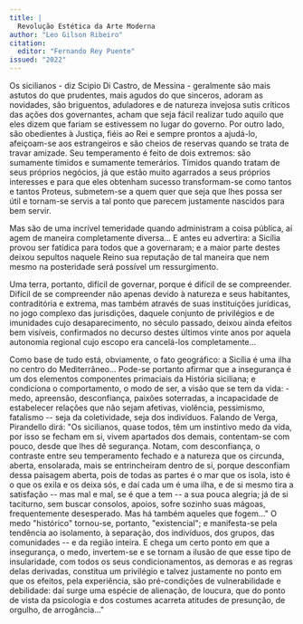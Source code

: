 ```yaml
---
title: |
  Revolução Estética da Arte Moderna
author: "Leo Gilson Ribeiro"
citation:
  editor: "Fernando Rey Puente"
issued: "2022"
---
```


Os sicilianos - diz Scipio Di Castro, de Messina - geralmente são mais astutos do que prudentes, mais agudos do que sinceros, adoram as novidades, são briguentos, aduladores e de natureza invejosa sutis críticos das ações dos governantes, acham que seja fácil realizar tudo aquilo que eles dizem que fariam se estivessem no lugar do governo. Por outro lado, são obedientes à Justiça, fiéis ao Rei e sempre prontos a ajudá-lo, afeiçoam-se aos estrangeiros e são cheios de reservas quando se trata de travar amizade. Seu temperamento é feito de dois extremos: são sumamente tímidos e sumamente temerários. Tímidos quando tratam de seus próprios negócios, já que estão muito agarrados a seus próprios interesses e para que eles obtenham sucesso transformam-se como tantos e tantos Proteus, submetem-se a quem quer que seja que lhes possa ser útil e tornam-se servis a tal ponto que parecem justamente nascidos para bem servir.

Mas são de uma incrível temeridade quando administram a coisa pública, aí agem de maneira completamente diversa... E antes eu advertira: a Sicília provou ser fatídica para todos que a governaram; e a maior parte destes deixou sepultos naquele Reino sua reputação de tal maneira que nem mesmo na posteridade será possível um ressurgimento.

Uma terra, portanto, difícil de governar, porque é difícil de se compreender. Difícil de se compreender não apenas devido à natureza e seus habitantes, contraditória e extrema, mas também através de suas instituições jurídicas, no jogo complexo das jurisdições, daquele conjunto de privilégios e de imunidades cujo desaparecimento, no século passado, deixou ainda efeitos bem visíveis, confirmados no decurso destes últimos vinte anos por aquela autonomia regional cujo escopo era cancelá-los completamente...

Como base de tudo está, obviamente, o fato geográfico: a Sicília é uma ilha no centro do Mediterrâneo... Pode-se portanto afirmar que a insegurança é um dos elementos componentes primaciais da História siciliana; e condiciona o comportamento, o modo de ser, a visão que se tem da vida: - medo, apreensão, desconfiança, paixões soterradas, a incapacidade de estabelecer relações que não sejam afetivas, violência, pessimismo, fatalismo -- seja da coletividade, seja dos indivíduos. Falando de Verga, Pirandello dirá: "Os sicilianos, quase todos, têm um instintivo medo da vida, por isso se fecham em si, vivem apartados dos demais, contentam-se com pouco, desde que lhes dê segurança. Notam, com desconfiança, o contraste entre seu temperamento fechado e a natureza que os circunda, aberta, ensolarada, mais se entrincheiram dentro de si, porque desconfiam dessa paisagem aberta, pois de todas as partes é o mar que os isola, isto é o que os exila e os deixa sós, e daí cada um é uma ilha, e de si mesmo tira a satisfação -- mas mal e mal, se é que a tem -- a sua pouca alegria; já de si taciturno, sem buscar consolos, apoios, sofre sozinho suas mágoas, frequentemente desesperado. Mas há também aqueles que fogem..." O medo "histórico" tornou-se, portanto, "existencial"; e manifesta-se pela tendência ao isolamento, à separação, dos indivíduos, dos grupos, das comunidades -- e da região inteira. E chega um certo ponto em que a insegurança, o medo, invertem-se e se tornam a ilusão de que esse tipo de insularidade, com todos os seus condicionamentos, as demoras e as regras delas derivadas, constitua um privilégio e talvez justamente no ponto em que os efeitos, pela experiência, são pré-condições de vulnerabilidade e debilidade: daí surge uma espécie de alienação, de loucura, que do ponto de vista da psicologia e dos costumes acarreta atitudes de presunção, de orgulho, de arrogância..."


